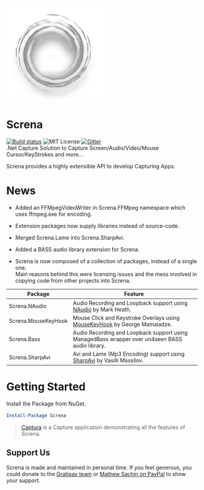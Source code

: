 ![Logo](Screna.png)
# Screna
[![Build status](https://ci.appveyor.com/api/projects/status/nadvi6vf6kl999g5/branch/master?svg=true)](https://ci.appveyor.com/project/MathewSachin/screna/branch/master)
![MIT License](https://img.shields.io/github/license/MathewSachin/Screna.svg)
[![Gitter](https://badges.gitter.im/MathewSachin/Screna.svg)](https://gitter.im/MathewSachin/Screna)  
.Net Capture Solution to Capture Screen/Audio/Video/Mouse Cursor/KeyStrokes and more...

Screna provides a highly extensible API to develop Capturing Apps.

# News
* Added an FFMpegVideoWriter in Screna.FFMpeg namespace which uses ffmpeg.exe for encoding.

* Extension packages now supply libraries instead of source-code.

* Merged Screna.Lame into Screna.SharpAvi.

* Added a BASS audio library extension for Screna.

* Screna is now composed of a collection of packages, instead of a single one.  
  Main reasons behind this were licensing issues and the mess involved in copying code from other projects into Screna.
  
Package             | Feature
--------------------|--------------------------------------------
Screna.NAudio       | Audio Recording and Loopback support using [NAudio](https://github.com/NAudio/NAudio) by Mark Heath.
Screna.MouseKeyHook | Mouse Click and Keystroke Overlays using [MouseKeyHook](https://github.com/gmamaladze/globalmousekeyhook) by George Mamaladze.
Screna.Bass         | Audio Recording and Loopback support using ManagedBass wrapper over un4seen BASS audio library.
Screna.SharpAvi     | Avi and Lame (Mp3 Encoding) support using [SharpAvi](https://github.com/baSSiLL/SharpAvi) by Vasilli Massilov.


# Getting Started

Install the Package from NuGet.
```powershell
Install-Package Screna
```

> [Captura](https://github.com/MathewSachin/Captura) is a Capture application demonstrating all the features of Screna.

## Support Us
Screna is made and maintained in personal time.
If you feel generous, you could donate to the [Gratipay team](https://gratipay.com/Screna) or [Mathew Sachin on PayPal](https://www.paypal.me/MathewSachin) to show your support.